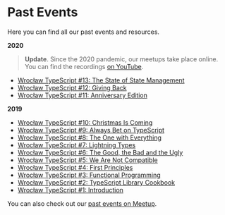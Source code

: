 # Past Events

Here you can find all our past events and resources.

**2020**

> **Update**. Since the 2020 pandemic, our meetups take place online.  
> You can find the recordings [on YouTube](https://www.youtube.com/channel/UC92_BcNwy2Y7u3yaM5N8SLg).

- [Wrocław TypeScript #13: The State of State Management](2020-03-25.md)
- [Wrocław TypeScript #12: Giving Back](2020-02-26.md)
- [Wrocław TypeScript #11: Anniversary Edition](2020-01-29.md)

**2019**

- [Wrocław TypeScript #10: Christmas Is Coming](2019-12-18.md)
- [Wrocław TypeScript #9: Always Bet on TypeScript](2019-11-27.md)
- [Wrocław TypeScript #8: The One with Everything](2019-10-30.md)
- [Wrocław TypeScript #7: Lightning Types](2019-09-25.md)
- [Wrocław TypeScript #6: The Good, the Bad and the Ugly](2019-06-26.md)
- [Wrocław TypeScript #5: We Are Not Compatible](2019-05-29.md)
- [Wrocław TypeScript #4: First Principles](2019-04-25.md)
- [Wrocław TypeScript #3: Functional Programming](2019-03-27.md)
- [Wrocław TypeScript #2: TypeScript Library Cookbook](2019-02-26.md)
- [Wrocław TypeScript #1: Introduction](2019-01-30.md)

You can also check out our [past events on Meetup](https://www.meetup.com/WrocTypeScript/events/past/).
